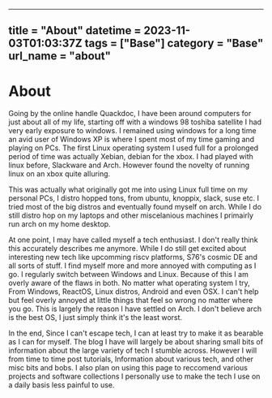 ---
title = "About"
datetime = 2023-11-03T01:03:37Z
tags = ["Base"]
category = "Base"
url_name = "about"
------

# About

Going by the online handle Quackdoc, I have been around computers for just about all of my life, starting off with a windows 98 toshiba satellite I had very early exposure to windows. I remained using windows for a long time an avid user of Windows XP is where I spent most of my time gaming and playing on PCs. The first Linux operating system I used full for a prolonged period of time was actually Xebian, debian for the xbox. I had played with linux before, Slackware and Arch. However found the novelty of running linux on an xbox quite alluring. 

This was actually what originally got me into using Linux full time on my personal PCs, I distro hopped tons, from ubuntu, knoppix, slack, suse etc. I tried most of the big distros and eventually found myself on arch. While I do still distro hop on my laptops and other miscelanious machines I primairly run arch on my home desktop. 

At one point, I may have called myself a tech enthusiast. I don't really think this accurately describes me anymore. While I do still get excited about interesting new tech like upcomming riscv platforms, S76's cosmic DE and all sorts of stuff. I find myself more and more annoyed with computing as I go. I regularly switch between Windows and Linux. Because of this I am overly aware of the flaws in both. No matter what operating system I try, From Windows, ReactOS, Linux distros, Android and even OSX. I can't help but feel overly annoyed at little things that feel so wrong no matter where you go. This is largely the reason I have settled on Arch. I don't believe arch is the best OS, I just simply think it's the least worst. 

In the end, Since I can't escape tech, I can at least try to make it as bearable as I can for myself. The blog I have will largely be about sharing small bits of information about the large variety of tech I stumble across. However I will from time to time post tutorials, Information about various tech, and other misc bits and bobs. I also plan on using this page to reccomend various projects and software collections I personally use to make the tech I use on a daily basis less painful to use.